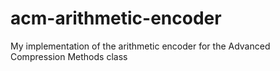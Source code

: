 # acm-arithmetic-encoder
My implementation of the arithmetic encoder for the Advanced Compression Methods class
